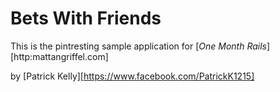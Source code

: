 # Bets With Friends 

This is the pintresting sample application for 
[*One Month Rails*][http:mattangriffel.com]

by [Patrick Kelly][https://www.facebook.com/PatrickK1215]